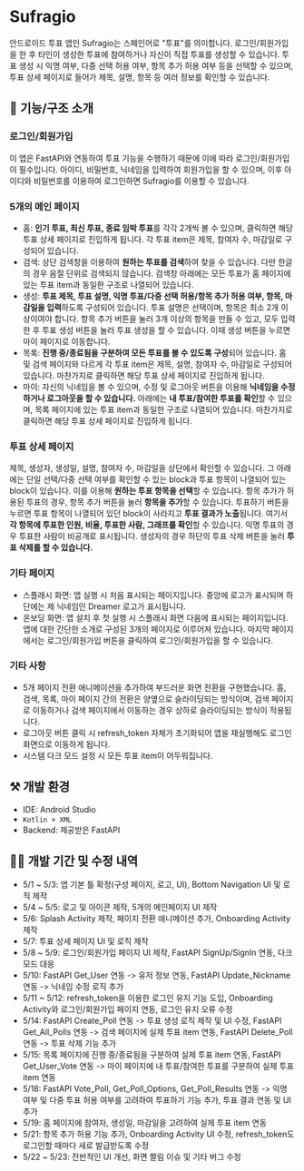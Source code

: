 # Sufragio
안드로이드 투표 앱인 Sufragio는 스페인어로 "투표"를 의미합니다. 로그인/회원가입을 한 후 타인이 생성한 투표에 참여하거나 자신이 직접 투표를 생성할 수 있습니다. 투표 생성 시 익명 여부, 다중 선택 허용 여부, 항목 추가 허용 여부 등을 선택할 수 있으며, 투표 상세 페이지로 들어가 제목, 설명, 항목 등 여러 정보를 확인할 수 있습니다.
## 🥰 기능/구조 소개
### 로그인/회원가입
이 앱은 FastAPI와 연동하여 투표 기능을 수행하기 때문에 이에 따라 로그인/회원가입이 필수입니다. 아이디, 비밀번호, 닉네임을 입력하여 회원가입을 할 수 있으며, 이후 아이디와 비밀번호를 이용하여 로그인하면 Sufragio를 이용할 수 있습니다.
### 5개의 메인 페이지
- 홈: **인기 투표, 최신 투표, 종료 임박 투표**를 각각 2개씩 볼 수 있으며, 클릭하면 해당 투표 상세 페이지로 진입하게 됩니다. 각 투표 item은 제목, 참여자 수, 마감일로 구성되어 있습니다.
- 검색: 상단 검색창을 이용하여 **원하는 투표를 검색**하여 찾을 수 있습니다. 다만 한글의 경우 음절 단위로 검색되지 않습니다. 검색창 아래에는 모든 투표가 홈 페이지에 있는 투표 item과 동일한 구조로 나열되어 있습니다.
- 생성: **투표 제목, 투표 설명, 익명 투표/다중 선택 허용/항목 추가 허용 여부, 항목, 마감일을 입력**하도록 구성되어 있습니다. 투표 설명은 선택이며, 항목은 최소 2개 이상이여야 합니다. 항목 추가 버튼을 눌러 3개 이상의 항목을 만들 수 있고, 모두 입력한 후 투표 생성 버튼을 눌러 투표 생성을 할 수 있습니다. 이때 생성 버튼을 누르면 마이 페이지로 이동합니다.
- 목록: **진행 중/종료됨을 구분하여 모든 투표를 볼 수 있도록 구성**되어 있습니다. 홈 및 검색 페이지와 다르게 각 투표 item은 제목, 설명, 참여자 수, 마감일로 구성되어 있습니다. 마찬가지로 클릭하면 해당 투표 상세 페이지로 진입하게 됩니다.
- 마이: 자신의 닉네임을 볼 수 있으며, 수정 및 로그아웃 버튼을 이용해 **닉네임을 수정하거나 로그아웃을 할 수 있습니다.** 아래에는 **내 투표/참여한 투표를 확인**할 수 있으며, 목록 페이지에 있는 투표 item과 동일한 구조로 나열되어 있습니다. 마찬가지로 클릭하면 해당 투표 상세 페이지로 진입하게 됩니다.
### 투표 상세 페이지
제목, 생성자, 생성일, 설명, 참여자 수, 마감일을 상단에서 확인할 수 있습니다. 그 아래에는 단일 선택/다중 선택 여부를 확인할 수 있는 block과 투표 항목이 나열되어 있는 block이 있습니다. 이를 이용해 **원하는 투표 항목을 선택**할 수 있습니다. 항목 추가가 허용된 투표의 경우, 항목 추가 버튼을 눌러 **항목을 추가**할 수 있습니다. 투표하기 버튼을 누르면 투표 항목이 나열되어 있던 block이 사라지고 **투표 결과가 노출**됩니다. 여기서 **각 항목에 투표한 인원, 비율, 투표한 사람, 그래프를 확인**할 수 있습니다. 익명 투표의 경우 투표한 사람이 비공개로 표시됩니다. 생성자의 경우 하단의 투표 삭제 버튼을 눌러 **투표 삭제를 할 수 있습니다.**
### 기타 페이지
- 스플래시 화면: 앱 실행 시 처음 표시되는 페이지입니다. 중앙에 로고가 표시되며 하단에는 제 닉네임인 Dreamer 로고가 표시됩니다.
- 온보딩 화면: 앱 설치 후 첫 실행 시 스플래시 화면 다음에 표시되는 페이지입니다. 앱에 대한 간단한 소개로 구성된 3개의 페이지로 이루어져 있습니다. 마지막 페이지에서는 로그인/회원가입 버튼을 클릭하여 로그인/회원가입을 할 수 있습니다.
### 기타 사항
- 5개 페이지 전환 애니메이션을 추가하여 부드러운 화면 전환을 구현했습니다. 홈, 검색, 목록, 마이 페이지 간의 전환은 양옆으로 슬라이딩되는 방식이며, 검색 페이지로 이동하거나 검색 페이지에서 이동하는 경우 상하로 슬라이딩되는 방식이 적용됩니다.
- 로그아웃 버튼 클릭 시 refresh_token 자체가 초기화되어 앱을 재실행해도 로그인 화면으로 이동하게 됩니다.
- 시스템 다크 모드 설정 시 모든 투표 item이 어두워집니다.
## ⚒️ 개발 환경
- IDE: Android Studio
- `Kotlin + XML`
- Backend: 제공받은 FastAPI
## 🧑‍💻 개발 기간 및 수정 내역
- 5/1 ~ 5/3: 앱 기본 틀 확정(구성 페이지, 로고, UI), Bottom Navigation UI 및 로직 제작
- 5/4 ~ 5/5: 로고 및 아이콘 제작, 5개의 메인페이지 UI 제작
- 5/6: Splash Activity 제작, 페이지 전환 애니메이션 추가, Onboarding Activity 제작
- 5/7: 투표 상세 페이지 UI 및 로직 제작
- 5/8 ~ 5/9: 로그인/회원가입 페이지 UI 제작, FastAPI SignUp/SignIn 연동, 다크모드 대응
- 5/10: FastAPI Get_User 연동 -> 유저 정보 연동, FastAPI Update_Nickname 연동 -> 닉네임 수정 로직 추가
- 5/11 ~ 5/12: refresh_token을 이용한 로그인 유지 기능 도입, Onboarding Activity와 로그인/회원가입 페이지 연동, 로그인 유지 오류 수정
- 5/14: FastAPI Create_Poll 연동 -> 투표 생성 로직 제작 및 UI 수정, FastAPI Get_All_Polls 연동 -> 검색 페이지에 실제 투표 item 연동, FastAPI Delete_Poll 연동 -> 투표 삭제 기능 추가
- 5/15: 목록 페이지에 진행 중/종료됨을 구분하여 실제 투표 item 연동, FastAPI Get_User_Vote 연동 -> 마이 페이지에 내 투표/참여한 투표를 구분하여 실제 투표 item 연동
- 5/18: FastAPI Vote_Poll, Get_Poll_Options, Get_Poll_Results 연동 -> 익명 여부 및 다중 투표 허용 여부를 고려하여 투표하기 기능 추가, 투표 결과 연동 및 UI 추가
- 5/19: 홈 페이지에 참여자, 생성일, 마감일을 고려하여 실제 투표 item 연동
- 5/21: 항목 추가 허용 기능 추가, Onboarding Activity UI 수정, refresh_token도 로그인할 때마다 새로 발급받도록 수정
- 5/22 ~ 5/23: 전반적인 UI 개선, 화면 짤림 이슈 및 기타 버그 수정
